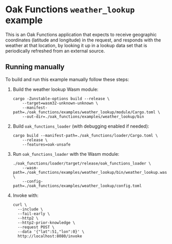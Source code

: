 # Oak Functions `weather_lookup` example

This is an Oak Functions application that expects to receive geographic
coordinates (latitude and longitude) in the request, and responds with the
weather at that location, by looking it up in a lookup data set that is
periodically refreshed from an external source.

## Running manually

To build and run this example manually follow these steps:

1. Build the weather lookup Wasm module:

   ```shell
   cargo -Zunstable-options build --release \
       --target=wasm32-unknown-unknown \
       --manifest-path=./oak_functions/examples/weather_lookup/module/Cargo.toml \
       --out-dir=./oak_functions/examples/weather_lookup/bin
   ```

1. Build `oak_functions_loader` (with debugging enabled if needed):

   ```shell
   cargo build --manifest-path=./oak_functions/loader/Cargo.toml \
       --release \
       --features=oak-unsafe
   ```

1. Run `oak_functions_loader` with the Wasm module:

   ```shell
   ./oak_functions/loader/target/release/oak_functions_loader \
       --wasm-path=./oak_functions/examples/weather_lookup/bin/weather_lookup.wasm \
       --config-path=./oak_functions/examples/weather_lookup/config.toml
   ```

1. Invoke with:

   ```shell
   curl \
     --include \
     --fail-early \
     --http2 \
     --http2-prior-knowledge \
     --request POST \
     --data '{"lat":51,"lon":0}' \
     http://localhost:8080/invoke
   ```
